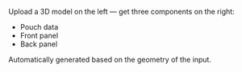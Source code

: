 
Upload a 3D model on the left — get three components on the right:
- Pouch data
- Front panel
- Back panel

Automatically generated based on the geometry of the input.  
